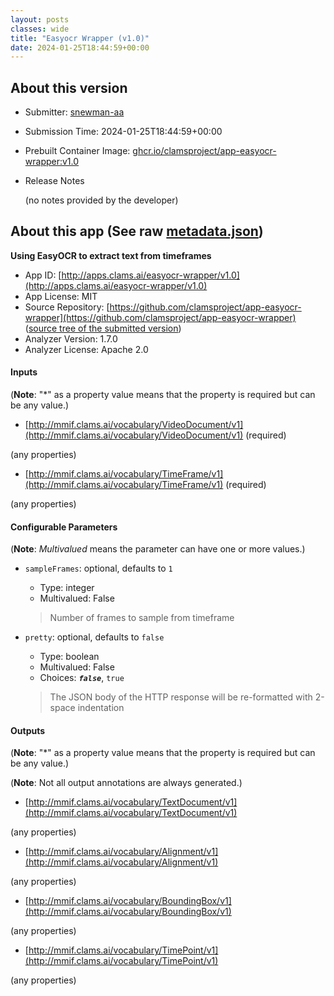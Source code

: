 ```yaml
---
layout: posts
classes: wide
title: "Easyocr Wrapper (v1.0)"
date: 2024-01-25T18:44:59+00:00
---
```

## About this version

- Submitter: [snewman-aa](https://github.com/snewman-aa)
- Submission Time: 2024-01-25T18:44:59+00:00
- Prebuilt Container Image: [ghcr.io/clamsproject/app-easyocr-wrapper:v1.0](https://github.com/clamsproject/app-easyocr-wrapper/pkgs/container/app-easyocr-wrapper/v1.0)
- Release Notes

    (no notes provided by the developer)

## About this app (See raw [metadata.json](metadata.json))

**Using EasyOCR to extract text from timeframes**

- App ID: [http://apps.clams.ai/easyocr-wrapper/v1.0](http://apps.clams.ai/easyocr-wrapper/v1.0)
- App License: MIT
- Source Repository: [https://github.com/clamsproject/app-easyocr-wrapper](https://github.com/clamsproject/app-easyocr-wrapper) ([source tree of the submitted version](https://github.com/clamsproject/app-easyocr-wrapper/tree/v1.0))
- Analyzer Version: 1.7.0
- Analyzer License: Apache 2.0


#### Inputs
(**Note**: "*" as a property value means that the property is required but can be any value.)

- [http://mmif.clams.ai/vocabulary/VideoDocument/v1](http://mmif.clams.ai/vocabulary/VideoDocument/v1) (required)

 (any properties)

- [http://mmif.clams.ai/vocabulary/TimeFrame/v1](http://mmif.clams.ai/vocabulary/TimeFrame/v1) (required)

 (any properties)



#### Configurable Parameters
(**Note**: _Multivalued_ means the parameter can have one or more values.)

- `sampleFrames`: optional, defaults to `1`

    - Type: integer
    - Multivalued: False


    > Number of frames to sample from timeframe
- `pretty`: optional, defaults to `false`

    - Type: boolean
    - Multivalued: False
    - Choices: **_`false`_**, `true`


    > The JSON body of the HTTP response will be re-formatted with 2-space indentation


#### Outputs
(**Note**: "*" as a property value means that the property is required but can be any value.)

(**Note**: Not all output annotations are always generated.)

- [http://mmif.clams.ai/vocabulary/TextDocument/v1](http://mmif.clams.ai/vocabulary/TextDocument/v1)

 (any properties)

- [http://mmif.clams.ai/vocabulary/Alignment/v1](http://mmif.clams.ai/vocabulary/Alignment/v1)

 (any properties)

- [http://mmif.clams.ai/vocabulary/BoundingBox/v1](http://mmif.clams.ai/vocabulary/BoundingBox/v1)

 (any properties)

- [http://mmif.clams.ai/vocabulary/TimePoint/v1](http://mmif.clams.ai/vocabulary/TimePoint/v1)

 (any properties)

